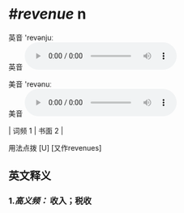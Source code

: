 # ***\#revenue*** n
英音 'revənjuː  
英音
<audio src="./media/revenue-B.aac" controls="controls"></audio>

美音 'revənuː  
美音
<audio src="./media/revenue.aac" controls="controls"></audio>



| 词频 1 | 书面 2 |  

用法点拨  [U] [又作revenues]

英文释义
---
### 1.*高义频：* **收入；税收**  


